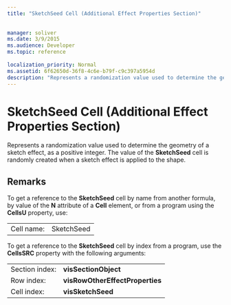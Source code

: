 ```yaml
---
title: "SketchSeed Cell (Additional Effect Properties Section)"
 
 
manager: soliver
ms.date: 3/9/2015
ms.audience: Developer
ms.topic: reference
 
localization_priority: Normal
ms.assetid: 6f62650d-36f8-4c6e-b79f-c9c397a5954d
description: "Represents a randomization value used to determine the geometry of a sketch effect, as a positive integer. The value of the SketchSeed cell is randomly created when a sketch effect is applied to the shape."
---
```


# SketchSeed Cell (Additional Effect Properties Section)

Represents a randomization value used to determine the geometry of a sketch effect, as a positive integer. The value of the **SketchSeed** cell is randomly created when a sketch effect is applied to the shape. 
  
## Remarks

To get a reference to the **SketchSeed** cell by name from another formula, by value of the **N** attribute of a **Cell** element, or from a program using the **CellsU** property, use: 
  
|||
|:-----|:-----|
| Cell name:  <br/> | SketchSeed  <br/> |
   
To get a reference to the **SketchSeed** cell by index from a program, use the **CellsSRC** property with the following arguments: 
  
|||
|:-----|:-----|
| Section index:  <br/> |**visSectionObject** <br/> |
| Row index:  <br/> |**visRowOtherEffectProperties** <br/> |
| Cell index:  <br/> |**visSketchSeed** <br/> |
   

